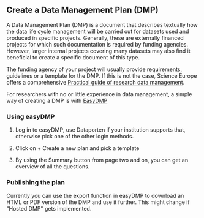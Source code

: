 ## Create a Data Management Plan (DMP)

A Data Management Plan (DMP) is a document that describes textually how the data life cycle management will be carried out for datasets used and produced in specific projects. Generally, these are externally financed projects for which such documentation is required by funding agencies. However, larger internal projects covering many datasets may also find it beneficial to create a specific document of this type.

The funding agency of your project will usually provide requirements, guidelines or a template for the DMP. If this is not the case, Science Europe offers a comprehensive [Practical guide of research data management](https://www.forskningsradet.no/contentassets/e4cd6d2c23cf49d4989bb10c5eea087a/se_rdm_practical_guide_final.pdf).

For researchers with no or little experience in data management, a simple way of creating a DMP is with [EasyDMP](https://easydmp.sigma2.no/login/)

### Using easyDMP

1. Log in to easyDMP, use Dataporten if your institution supports that, otherwise pick one of the other login methods.

2. Click on + Create a new plan and pick a template

3. By using the Summary button from page two and on, you can get an overview of all the questions.

### Publishing the plan

Currently you can use the export function in easyDMP to download an HTML or PDF version of the DMP and use it further. This might change if "Hosted DMP" gets implemented.

